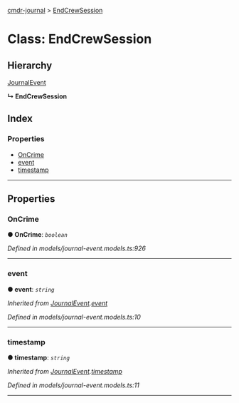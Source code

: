 [cmdr-journal](../README.md) > [EndCrewSession](../classes/endcrewsession.md)



# Class: EndCrewSession

## Hierarchy


 [JournalEvent](journalevent.md)

**↳ EndCrewSession**







## Index

### Properties

* [OnCrime](endcrewsession.md#oncrime)
* [event](endcrewsession.md#event)
* [timestamp](endcrewsession.md#timestamp)



---
## Properties
<a id="oncrime"></a>

###  OnCrime

**●  OnCrime**:  *`boolean`* 

*Defined in models/journal-event.models.ts:926*





___

<a id="event"></a>

###  event

**●  event**:  *`string`* 

*Inherited from [JournalEvent](journalevent.md).[event](journalevent.md#event)*

*Defined in models/journal-event.models.ts:10*





___

<a id="timestamp"></a>

###  timestamp

**●  timestamp**:  *`string`* 

*Inherited from [JournalEvent](journalevent.md).[timestamp](journalevent.md#timestamp)*

*Defined in models/journal-event.models.ts:11*





___


